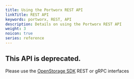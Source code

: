 ```yaml
---
title: Using the Portworx REST API
linkTitle: REST API
keywords: portworx, REST, API
description: Details on using the Portworx REST API
weight: 3
noicon: true
series: reference
---
```


## This API is deprecated.

Please use the [OpenStorage SDK](/reference/developer-sdk) REST or gRPC interfaces

